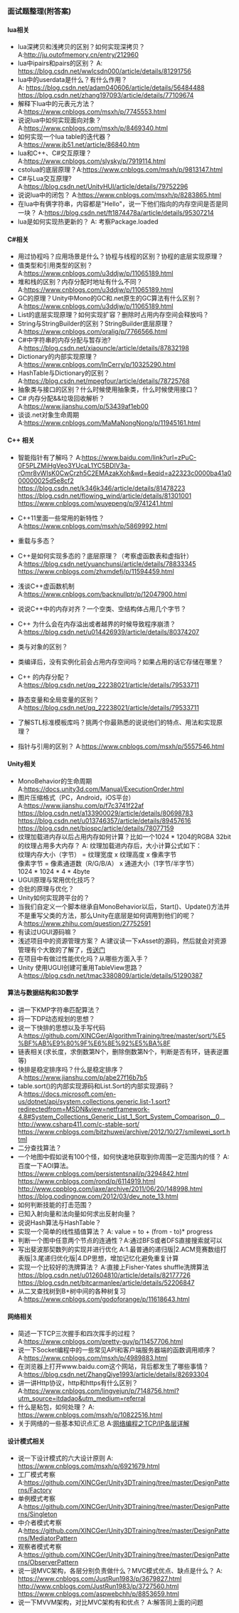 ### 面试题整理(附答案)  

#### lua相关  
* lua深拷贝和浅拷贝的区别？如何实现深拷贝？ A:http://ju.outofmemory.cn/entry/212960  
* lua中ipairs和pairs的区别？ A: https://blog.csdn.net/wwlcsdn000/article/details/81291756  
* lua中的userdata是什么？有什么作用？  
A: https://blog.csdn.net/adam040606/article/details/56484488  
https://blog.csdn.net/zhang197093/article/details/77109674  
* 解释下lua中的元表元方法？ A:https://www.cnblogs.com/msxh/p/7745553.html  
* 说说lua中如何实现面向对象？A:https://www.cnblogs.com/msxh/p/8469340.html  
* 如何实现一个lua table的迭代器？A:https://www.jb51.net/article/86840.htm  
* lua和C++、C#交互原理？ A:https://www.cnblogs.com/slysky/p/7919114.html  
* cstolua的底层原理？A:https://www.cnblogs.com/msxh/p/9813147.html  
* C#与Lua交互原理? A:https://blog.csdn.net/UnityHUI/article/details/79752296  
* 说说lua中的闭包？  A:https://www.cnblogs.com/msxh/p/8283865.html  
* 在lua中有俩字符串，内容都是"Hello"，说一下他们指向的内存空间是否是同一块？  A:https://blog.csdn.net/ft1874478a/article/details/95307214  
* lua是如何实现热更新的？ A: 考察Package.loaded  

#### C#相关  
* 用过协程吗？应用场景是什么？协程与线程的区别？协程的底层实现原理？  
* 值类型和引用类型的区别？  A:https://www.cnblogs.com/u3ddjw/p/11065189.html  
* 堆和栈的区别？内存分配时地址有什么不同？   A:https://www.cnblogs.com/u3ddjw/p/11065189.html   
* GC的原理？Unity中Mono的GC和.net原生的GC算法有什么区别？  A:https://www.cnblogs.com/u3ddjw/p/11065189.html  
* List<T>的底层实现原理？如何实现扩容？删除时占用内存空间会释放吗？  
* String与StringBuilder的区别？StringBuilder底层原理？A:https://www.cnblogs.com/oralig/p/7766566.html    
* C#中字符串的内存分配与暂存池? A:https://blog.csdn.net/xiaouncle/article/details/87832198  
* Dictionary的内部实现原理？  A:https://www.cnblogs.com/InCerry/p/10325290.html  
* HashTable与Dictionary的区别？  A:https://blog.csdn.net/mpegfour/article/details/78725768  
* 抽象类与接口的区别？什么时候使用抽象类，什么时候使用接口？  
* C# 内存分配&&垃圾回收解析？  A:https://www.jianshu.com/p/53439af1eb00  
* 谈谈.net对象生命周期   A:https://www.cnblogs.com/MaMaNongNong/p/11945161.html

#### C++ 相关  
* 智能指针有了解吗？
A:https://www.baidu.com/link?url=zPuC-0F5PLZMiHgVeo3YUcaL1YC5BDIV3a-rOmr8vWIsK0CwCrzh5C2EMAzakXoh&wd=&eqid=a22323c0000ba41a000000025d5e8cf2  
https://blog.csdn.net/k346k346/article/details/81478223  
https://blog.csdn.net/flowing_wind/article/details/81301001  
https://www.cnblogs.com/wuyepeng/p/9741241.html  

* C++11里面一些常用的新特性？
A:https://www.cnblogs.com/msxh/p/5869992.html  

* 重载与多态？  
* C++是如何实现多态的？底层原理？（考察虚函数表和虚指针）  A:https://blog.csdn.net/yuanchunsi/article/details/78833345  
https://www.cnblogs.com/zhxmdefj/p/11594459.html  
* 浅谈C++虚函数机制  A:https://www.cnblogs.com/backnullptr/p/12047900.html  
* 说说C++中的内存对齐？一个空类、空结构体占用几个字节？  
* C++ 为什么会在内存溢出或者越界的时候导致程序崩溃？  A:https://blog.csdn.net/u014426939/article/details/80374207
* 类与对象的区别？
* 类编译后，没有实例化前会占用内存空间吗？如果占用的话它存储在哪里？
* C++ 的内存分配？  A:https://blog.csdn.net/qq_22238021/article/details/79533711  
* 静态变量和全局变量的区别？  A:https://blog.csdn.net/qq_22238021/article/details/79533711  
* 了解STL标准模板库吗？挑两个你最熟悉的说说他们的特点、用法和实现原理？ 
* 指针与引用的区别？  A:https://www.cnblogs.com/msxh/p/5557546.html  

#### Unity相关  
* MonoBehavior的生命周期  A:https://docs.unity3d.com/Manual/ExecutionOrder.html
* 图片压缩格式（PC，Android，iOS平台）  A:https://www.jianshu.com/p/f7c3741f22af  
https://blog.csdn.net/a133900029/article/details/80698783  
https://blog.csdn.net/u013746357/article/details/89457616  
https://blog.csdn.net/biospc/article/details/78077159  
* 纹理加载进内存以后占用内存如何计算？比如一个1024 * 1204的RGBA 32bit的纹理占用多大内存？ A:
纹理加载进内存后，大小计算公式如下：  
纹理内存大小（字节） = 纹理宽度 x 纹理高度 x 像素字节  
像素字节 = 像素通道数（R/G/B/A） x 通道大小（1字节/半字节）  
1024 * 1024 * 4 * 4byte  
* UGUI原理与常用优化技巧？  
* 合批的原理与优化？  
* Unity如何实现跨平台的？  
* 当我们自定义一个脚本继承自MonoBehavior以后，Start()、Update()方法并不是重写父类的方法，那么Unity在底层是如何调用到他们的呢？A:https://www.zhihu.com/question/27752591  
* 有读过UGUI源码嘛？  
* 浅述项目中的资源管理方案？  A:建议读一下xAsset的源码，然后就会对资源管理有个大致的了解了，[传送门](https://github.com/xasset/xasset)  
* 在项目中有做过性能优化吗？从哪些方面入手？  
* Unity 使用UGUI创建可重用TableView思路？  A:https://blog.csdn.net/tmac3380809/article/details/51290387  

#### 算法与数据结构和3D数学    
* 讲一下KMP字符串匹配算法？  
* 将一下DP动态规划的思想？  
* 说一下快排的思想以及手写代码  A:https://github.com/XINCGer/AlgorithmTraining/tree/master/sort/%E5%BF%AB%E9%80%9F%E6%8E%92%E5%BA%8F  
* 链表相关(求长度，求倒数第N个，删除倒数第N个，判断是否有环，链表逆置等)  
* 快排是稳定排序吗？什么是稳定排序？  A:https://www.jianshu.com/p/abe27f16b7b5
* table.sort()的内部实现源码和List.Sort的内部实现源码？  A:https://docs.microsoft.com/en-us/dotnet/api/system.collections.generic.list-1.sort?redirectedfrom=MSDN&view=netframework-4.8#System_Collections_Generic_List_1_Sort_System_Comparison__0__  
http://www.csharp411.com/c-stable-sort/  
https://www.cnblogs.com/bitzhuwei/archive/2012/10/27/smilewei_sort.html  
* 二分查找算法？  
* 一个地图中假如说有100个怪，如何快速地获取到你周围一定范围内的怪？  A:百度一下AOI算法。https://www.cnblogs.com/persistentsnail/p/3294842.html  https://www.cnblogs.com/rond/p/6114919.html  
http://www.cppblog.com/jaxe/archive/2011/06/20/148998.html  
https://blog.codingnow.com/2012/03/dev_note_13.html  
* 如何判断技能的打击范围？  
* 已知入射向量和法向量如何求出反射向量？  
* 说说Hash算法与HashTable？  
* 实现一个简单的线性插值算法？ A: value = to + (from - to)* progress  
* 判断一个图中任意两个节点的连通性？A:通过BFS或者DFS直接搜索就可以  
* 写出斐波那契数列的实现并进行优化 A:1.最普通的递归版|2.ACM竞赛数组打表版|3.尾递归优化版|4.DP思想，增加记忆化避免重复计算    
* 实现一个比较好的洗牌算法？ A:直接上Fisher-Yates shuffle洗牌算法  
https://blog.csdn.net/u012604810/article/details/82177726  
https://blog.csdn.net/bitcarmanlee/article/details/52206847  
* 从二叉查找树到B+树中间的各种树复习   A:https://www.cnblogs.com/godoforange/p/11618643.html  

#### 网络相关  
* 简述一下TCP三次握手和四次挥手的过程？A:https://www.cnblogs.com/pretty-guy/p/11457706.html  
* 说一下Socket编程中的一些常见API和客户端服务器端的函数调用顺序？A:https://www.cnblogs.com/msxh/p/4989883.html  
* 在浏览器上打开www.baidu.com这个网站，背后都发生了哪些事情？  A:https://blog.csdn.net/ZhangQiye1993/article/details/82693304  
* 讲一讲Http协议，http和https有什么区别？  A:https://www.cnblogs.com/lingyejun/p/7148756.html?utm_source=itdadao&utm_medium=referral  
* 什么是粘包，如何处理？ A: https://www.cnblogs.com/msxh/p/10822516.html  
* 关于网络的一些基本知识点汇总 A:[网络编程之TCP/IP各层详解](https://www.cnblogs.com/Kwan-C/p/11508684.html)  

#### 设计模式相关  
* 说一下设计模式的六大设计原则  A: https://www.cnblogs.com/msxh/p/6921679.html  
* 工厂模式考察  A:https://github.com/XINCGer/Unity3DTraining/tree/master/DesignPatterns/Factory  
* 单例模式考察  A:https://github.com/XINCGer/Unity3DTraining/tree/master/DesignPatterns/Singleton  
* 中介者模式考察  A:https://github.com/XINCGer/Unity3DTraining/tree/master/DesignPatterns/MediatorPattern  
* 观察者模式考察 A:https://github.com/XINCGer/Unity3DTraining/tree/master/DesignPatterns/ObserverPattern  
* 说一说MVC架构，各层分别负责做什么？MVC模式优点、缺点是什么？  A:
https://www.cnblogs.com/JustRun1983/p/3679827.html  
http://www.cnblogs.com/JustRun1983/p/3727560.html  
https://www.cnblogs.com/aspwebchh/p/8853659.html  
* 说一下MVVM架构，对比MVC架构有和优点？ A:解答同上面的问题  
